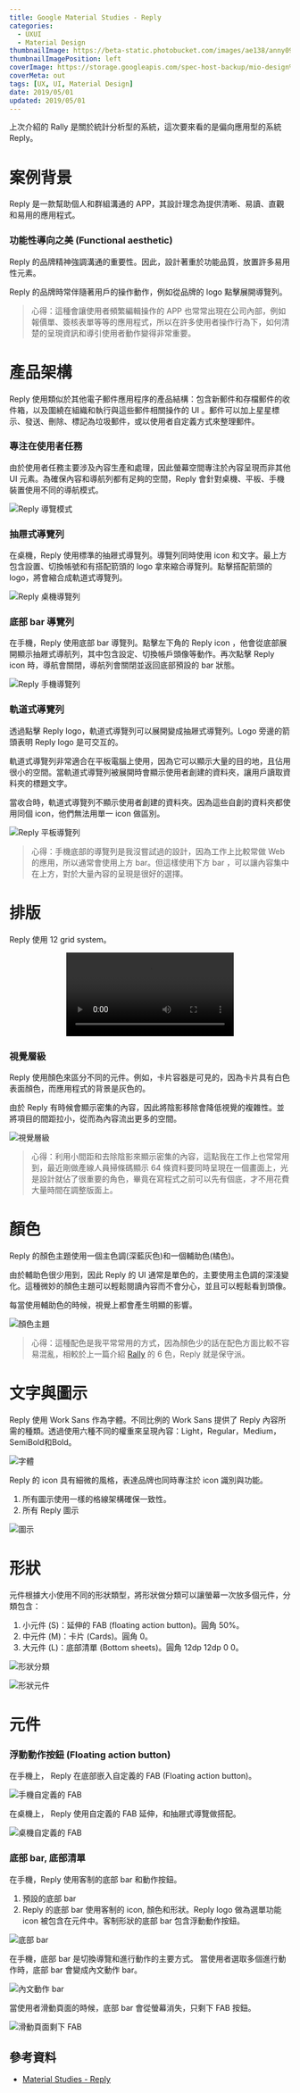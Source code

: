 ```yaml
---
title: Google Material Studies - Reply
categories:
  - UXUI
  - Material Design
thumbnailImage: https://beta-static.photobucket.com/images/ae138/anny09117011/0/21bddd8b-c51b-4c3a-8101-d7c5a1859060-original.png?width=1920&height=1080&fit=bounds
thumbnailImagePosition: left
coverImage: https://storage.googleapis.com/spec-host-backup/mio-design%2Fassets%2F1SQ4QjhRgR9OjvjBR80HVXxxMOSg9U7Zs%2Fcasestudies-reply-brandattributes.png
coverMeta: out
tags: [UX, UI, Material Design]
date: 2019/05/01
updated: 2019/05/01
---
```


上次介紹的 Rally 是關於統計分析型的系統，這次要來看的是偏向應用型的系統 Reply。

<!--more-->

# 案例背景

Reply 是一款幫助個人和群組溝通的 APP，其設計理念為提供清晰、易讀、直觀和易用的應用程式。

### 功能性導向之美 (Functional aesthetic)

Reply 的品牌精神強調溝通的重要性。因此，設計著重於功能品質，放置許多易用性元素。

Reply 的品牌時常伴隨著用戶的操作動作，例如從品牌的 logo 點擊展開導覽列。

> 心得：這種會讓使用者頻繁編輯操作的 APP 也常常出現在公司內部，例如報價單、簽核表單等等的應用程式，所以在許多使用者操作行為下，如何清楚的呈現資訊和導引使用者動作變得非常重要。

# 產品架構

Reply 使用類似於其他電子郵件應用程序的產品結構：包含新郵件和存檔郵件的收件箱，以及圍繞在組織和執行與這些郵件相關操作的 UI 。郵件可以加上星星標示、發送、刪除、標記為垃圾郵件，或以使用者自定義方式來整理郵件。

### 專注在使用者任務

由於使用者任務主要涉及內容生產和處理，因此螢幕空間專注於內容呈現而非其他 UI 元素。為確保內容和導航列都有足夠的空間，Reply 會針對桌機、平板、手機裝置使用不同的導航模式。

![Reply 導覽模式](https://storage.googleapis.com/spec-host-backup/mio-design%2Fassets%2F1XRLqbRWX43Sm4h1u8y04J4O7SKLY1ASs%2Fcasestudies-reply-family.png "Reply 導覽模式")

### 抽屜式導覽列

在桌機，Reply 使用標準的抽屜式導覽列。導覽列同時使用 icon 和文字。最上方包含設置、切換帳號和有搭配箭頭的 logo 拿來縮合導覽列。點擊搭配箭頭的 logo，將會縮合成軌道式導覽列。

![Reply 桌機導覽列](https://storage.googleapis.com/spec-host-backup/mio-design%2Fassets%2F1odXyicfqCiZ-NfE4Oi8iNP4wO-rmEZZ9%2Fcasestudies-reply-productarch.png "Reply 桌機導覽列")

### 底部 bar 導覽列

在手機，Reply 使用底部 bar 導覽列。點擊左下角的 Reply icon ，他會從底部展開顯示抽屜式導航列，其中包含設定、切換帳戶頭像等動作。再次點擊 Reply icon 時，導航會關閉，導航列會關閉並返回底部預設的 bar 狀態。

![Reply 手機導覽列](https://storage.googleapis.com/spec-host-backup/mio-design%2Fassets%2F1OVQU4zWktolBn0pEaT9fu_5xCxGsXzm9%2Fcasestudies-reply-bottomsheet.png "Reply 手機導覽列")

### 軌道式導覽列

透過點擊 Reply logo，軌道式導覽列可以展開變成抽屜式導覽列。Logo 旁邊的箭頭表明 Reply logo 是可交互的。

軌道式導覽列非常適合在平板電腦上使用，因為它可以顯示大量的目的地，且佔用很小的空間。當軌道式導覽列被展開時會顯示使用者創建的資料夾，讓用戶讀取資料夾的標題文字。

當收合時，軌道式導覽列不顯示使用者創建的資料夾。因為這些自創的資料夾都使用同個 icon，他們無法用單一 icon 做區別。

![Reply 平板導覽列](https://storage.googleapis.com/spec-host-backup/mio-design%2Fassets%2F1tr41eJcVoKTnE7rq9vDBpaWUlVLdTlPa%2Fcasestudies-reply-railnav.png "Reply 平板導覽列")

> 心得：手機底部的導覽列是我沒嘗試過的設計，因為工作上比較常做 Web 的應用，所以通常會使用上方 bar。但這樣使用下方 bar ，可以讓內容集中在上方，對於大量內容的呈現是很好的選擇。

# 排版

Reply 使用 12 grid system。

<video src="https://storage.googleapis.com/spec-host-backup/mio-design%2Fassets%2F1HuRM4KXNObz38eqqiQsqUusTWe_iua8E%2Fcasestudies-reply-grid-1a.mp4" autoplay loop style="max-width: 100%; display: block; margin-left: auto; margin-right: auto;">your browser does not support the video tag</video>

### 視覺層級

Reply 使用顏色來區分不同的元件。例如，卡片容器是可見的，因為卡片具有白色表面顏色，而應用程式的背景是灰色的。

由於 Reply 有時候會顯示密集的內容，因此將陰影移除會降低視覺的複雜性。並將項目的間距拉小，從而為內容流出更多的空間。

![視覺層級](https://storage.googleapis.com/spec-host-backup/mio-design%2Fassets%2F1EmDZJ6SLz0CwwbxPiaYXqkTDbt2n_FKI%2Fcasestudies-reply-elevation.png "視覺層級")

> 心得：利用小間距和去除陰影來顯示密集的內容，這點我在工作上也常常用到，最近剛做產線人員掃條碼顯示 64 條資料要同時呈現在一個畫面上，光是設計就佔了很重要的角色，畢竟在寫程式之前可以先有個底，才不用花費大量時間在調整版面上。

# 顏色

Reply 的顏色主題使用一個主色調(深藍灰色)和一個輔助色(橘色)。

由於輔助色很少用到，因此 Reply 的 UI 通常是單色的，主要使用主色調的深淺變化。這種微妙的顏色主題可以輕鬆閱讀內容而不會分心，並且可以輕鬆看到頭像。

每當使用輔助色的時候，視覺上都會產生明顯的影響。

![顏色主題](https://storage.googleapis.com/spec-host-backup/mio-design%2Fassets%2F1XUGSUZeLYqhH--JBBHWLkRnJzVmX13oR%2Fcasestudies-reply-color.png "顏色主題")

> 心得：這種配色是我平常常用的方式，因為顏色少的話在配色方面比較不容易混亂，相較於上一篇介紹 [Rally](../../../../../2019/04/05/UXUI/Google-Material-Studies-Rally/) 的 6 色，Reply 就是保守派。

# 文字與圖示

Reply 使用 Work Sans 作為字體。不同比例的 Work Sans 提供了 Reply 內容所需的種類。透過使用六種不同的權重來呈現內容：Light，Regular，Medium，SemiBold和Bold。

![字體](https://storage.googleapis.com/spec-host-backup/mio-design%2Fassets%2F1WzYaZo4FsrHq8dgXw-hQ0OViJ56dRDNM%2Freplytypescale.png "字體")

Reply 的 icon 具有細微的風格，表達品牌也同時專注於 icon 識別與功能。

1. 所有圖示使用一樣的格線架構確保一致性。
2. 所有 Reply 圖示

![圖示](https://storage.googleapis.com/spec-host-backup/mio-design%2Fassets%2F1J1sfDmQOyuvwfqAID1GY5d9bO66G5wVm%2Fcasestudies-reply-icons-alt.png "圖示")

# 形狀

元件根據大小使用不同的形狀類型，將形狀做分類可以讓螢幕一次放多個元件，分類包含：

1. 小元件 (S)：延伸的 FAB (floating action button)。圓角 50%。
2. 中元件 (M)：卡片 (Cards)。圓角 0。
3. 大元件 (L)：底部清單 (Bottom sheets)。圓角 12dp 12dp 0 0。

![形狀分類](https://storage.googleapis.com/spec-host-backup/mio-design%2Fassets%2F1Zv545CazM0c_SvUuZqnUg6hE7Dv-S3m0%2Freply-shape.png "形狀分類")

![形狀元件](https://storage.googleapis.com/spec-host-backup/mio-design%2Fassets%2F1J8hIuMxjeCb-xIkot0krL8abdBIIIqfw%2Freply-shape-b.png "形狀元件")

# 元件

### 浮動動作按鈕 (Floating action button)

在手機上， Reply 在底部嵌入自定義的 FAB (Floating action button)。

![手機自定義的 FAB](https://storage.googleapis.com/spec-host-backup/mio-design%2Fassets%2F1GhRm29BQNQHyLVPO0q_JdgYN4G82YjUS%2Fcasestudies-reply-nestedfab.png "手機自定義的 FAB")

在桌機上， Reply 使用自定義的 FAB 延伸，和抽屜式導覽做搭配。

![桌機自定義的 FAB](https://storage.googleapis.com/spec-host-backup/mio-design%2Fassets%2F1wNWnttN_BLCzr5bi2w-8VDEbCTV8sh66%2Fcasestudies-reply-extendedfab.png "桌機自定義的 FAB")

### 底部 bar, 底部清單

在手機，Reply 使用客制的底部 bar 和動作按鈕。

1. 預設的底部 bar
2. Reply 的底部 bar 使用客制的 icon, 顏色和形狀。Reply logo 做為選單功能 icon 被包含在元件中。客制形狀的底部 bar 包含浮動動作按鈕。

![底部 bar](https://storage.googleapis.com/spec-host-backup/mio-design%2Fassets%2F1jTk6oF1ib0k1wIhXnjTLn0kgEZxNznl5%2Fcasestudies-reply-bottombar-compare.png "底部 bar")

在手機，底部 bar 是切換導覽和進行動作的主要方式。
當使用者選取多個進行動作時，底部 bar 會變成內文動作 bar。

![內文動作 bar](https://storage.googleapis.com/spec-host-backup/mio-design%2Fassets%2F1a-17T_B8F7nlrJc9pJ6opEdFG-cuccmZ%2Fcasestudies-reply-contextualactionbar.png "內文動作 bar")

當使用者滑動頁面的時候，底部 bar 會從螢幕消失，只剩下 FAB 按鈕。

![滑動頁面剩下 FAB](https://storage.googleapis.com/spec-host-backup/mio-design%2Fassets%2F1I1RcG9mNZYJgCPZu9u_wsYBaiHxNIJ8Q%2Fcasestudies-reply-floatingfab.png "滑動頁面剩下 FAB")



## 參考資料

* [Material Studies - Reply](https://material.io/design/material-studies/reply.html)